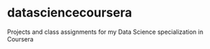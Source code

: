 # datasciencecoursera
Projects and class assignments for my Data Science specialization in Coursera
